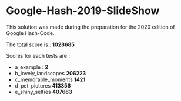# Google-Hash-2019-SlideShow


This solution was made during the preparation for the 2020 edition of Google Hash-Code.

The total score is : **1028685**

Scores for each tests are :
* a_example : **2**
* b_lovely_landscapes **206223**
* c_memorable_moments **1421**
* d_pet_pictures **413356**
* e_shiny_selfies **407683**

